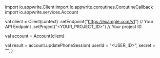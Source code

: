 import io.appwrite.Client
import io.appwrite.coroutines.CoroutineCallback
import io.appwrite.services.Account

val client = Client(context)
    .setEndpoint("https://example.com/v1") // Your API Endpoint
    .setProject("<YOUR_PROJECT_ID>") // Your project ID

val account = Account(client)

val result = account.updatePhoneSession(
    userId = "<USER_ID>", 
    secret = "<SECRET>", 
)